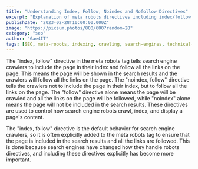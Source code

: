 ```yaml
---
title: "Understanding Index, Follow, Noindex and Nofollow Directives"
excerpt: "Explanation of meta robots directives including index/follow and noindex/nofollow, and how they control search engine crawling and indexing behavior."
publishDate: "2023-02-28T10:00:00.000Z"
image: "https://picsum.photos/800/600?random=28"
category: "seo"
author: "Gae4IT"
tags: [SEO, meta-robots, indexing, crawling, search-engines, technical-seo]
---
```


The "index, follow" directive in the meta robots tag tells search engine crawlers to include the page in their index and follow all the links on the page. This means the page will be shown in the search results and the crawlers will follow all the links on the page. The "noindex, follow" directive tells the crawlers not to include the page in their index, but to follow all the links on the page. The "follow" directive alone means the page will be crawled and all the links on the page will be followed, while "noindex" alone means the page will not be included in the search results. These directives are used to control how search engine robots crawl, index, and display a page's content.

The "index, follow" directive is the default behavior for search engine crawlers, so it is often explicitly added to the meta robots tag to ensure that the page is included in the search results and all the links are followed. This is done because search engines have changed how they handle robots directives, and including these directives explicitly has become more important.